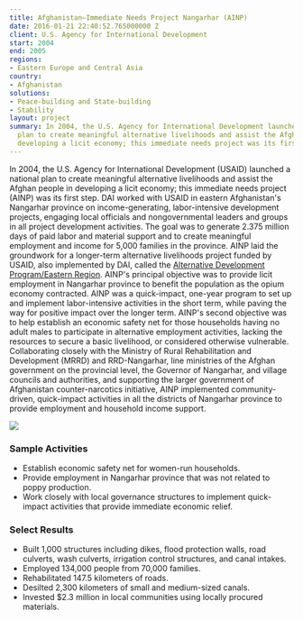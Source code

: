 ```yaml
---
title: Afghanistan—Immediate Needs Project Nangarhar (AINP)
date: 2016-01-21 22:40:52.765000000 Z
client: U.S. Agency for International Development
start: 2004
end: 2005
regions:
- Eastern Europe and Central Asia
country:
- Afghanistan
solutions:
- Peace-building and State-building
- Stability
layout: project
summary: In 2004, the U.S. Agency for International Development launched a national
  plan to create meaningful alternative livelihoods and assist the Afghan people in
  developing a licit economy; this immediate needs project was its first step.
---
```


In 2004, the U.S. Agency for International Development (USAID) launched a national plan to create meaningful alternative livelihoods and assist the Afghan people in developing a licit economy; this immediate needs project (AINP) was its first step. DAI worked with USAID in eastern Afghanistan's Nangarhar province on income-generating, labor-intensive development projects, engaging local officials and nongovernmental leaders and groups in all project development activities. The goal was to generate 2.375 million days of paid labor and material support and to create meaningful employment and income for 5,000 families in the province. AINP laid the groundwork for a longer-term alternative livelihoods project funded by USAID, also implemented by DAI, called the [Alternative Development Program/Eastern Region][1]. AINP's principal objective was to provide licit employment in Nangarhar province to benefit the population as the opium economy contracted. AINP was a quick-impact, one-year program to set up and implement labor-intensive activities in the short term, while paving the way for positive impact over the longer term. AINP's second objective was to help establish an economic safety net for those households having no adult males to participate in alternative employment activities, lacking the resources to secure a basic livelihood, or considered otherwise vulnerable. Collaborating closely with the Ministry of Rural Rehabilitation and Development (MRRD) and RRD-Nangarhar, line ministries of the Afghan government on the provincial level, the Governor of Nangarhar, and village councils and authorities, and supporting the larger government of Afghanistan counter-narcotics initiative, AINP implemented community-driven, quick-impact activities in all the districts of Nangarhar province to provide employment and household income support.

![][2]

###  Sample Activities

* Establish economic safety net for women-run households.
* Provide employment in Nangarhar province that was not related to poppy production.
* Work closely with local governance structures to implement quick-impact activities that provide immediate economic relief.

###  Select Results

* Built 1,000 structures including dikes, flood protection walls, road culverts, wash culverts, irrigation control structures, and canal intakes.
* Employed 134,000 people from 70,000 families.
* Rehabilitated 147.5 kilometers of roads.
* Desilted 2,300 kilometers of small and medium-sized canals.
* Invested $2.3 million in local communities using locally procured materials.

[1]: /our-work/projects/afghanistan—alternative-development-programeastern-region-adpe
[2]: /assets/images/projects/AINP-1.jpg
